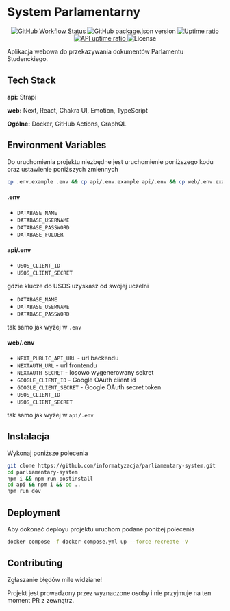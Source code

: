 # System Parlamentarny

<p align="center">
  <a href="https://github.com/informatyzacja/parliamentary-system/actions">
    <img src="https://img.shields.io/github/actions/workflow/status/informatyzacja/parliamentary-system/ci.yml" alt="GitHub Workflow Status" />
  </a>
  <img src="https://img.shields.io/github/package-json/v/informatyzacja/parliamentary-system?filename=package.json" alt="GitHub package.json version" />
  <a href="https://status.samorzad.pwr.edu.pl/history/system-parlamentarny">
    <img src="https://img.shields.io/endpoint?url=https://raw.githubusercontent.com/informatyzacja/uptime/master/api/system-parlamentarny/uptime.json" alt="Uptime ratio" />
  </a>
  <a href="https://status.samorzad.pwr.edu.pl/history/system-parlamentarny-api">
    <img src="https://img.shields.io/endpoint?url=https://raw.githubusercontent.com/informatyzacja/uptime/master/api/system-parlamentarny-api/uptime.json&label=api uptime" alt="API uptime ratio" />
  </a>
  <img src="https://img.shields.io/github/license/informatyzacja/parliamentary-system" alt="License" />
</p>

Aplikacja webowa do przekazywania dokumentów Parlamentu Studenckiego.

## Tech Stack

**api:** Strapi

**web:** Next, React, Chakra UI, Emotion, TypeScript

**Ogólne:** Docker, GitHub Actions, GraphQL

## Environment Variables

Do uruchomienia projektu niezbędne jest uruchomienie poniższego kodu oraz ustawienie poniższych zmiennych

```bash
cp .env.example .env && cp api/.env.example api/.env && cp web/.env.example web/.env
```

#### .env

- `DATABASE_NAME`
- `DATABASE_USERNAME`
- `DATABASE_PASSWORD`
- `DATABASE_FOLDER`

#### api/.env

- `USOS_CLIENT_ID`
- `USOS_CLIENT_SECRET`

gdzie klucze do USOS uzyskasz od swojej uczelni

- `DATABASE_NAME`
- `DATABASE_USERNAME`
- `DATABASE_PASSWORD`

tak samo jak wyżej w `.env`

#### web/.env

- `NEXT_PUBLIC_API_URL` - url backendu
- `NEXTAUTH_URL` - url frontendu
- `NEXTAUTH_SECRET` - losowo wygenerowany sekret
- `GOOGLE_CLIENT_ID` - Google OAuth client id
- `GOOGLE_CLIENT_SECRET` - Google OAuth secret token
- `USOS_CLIENT_ID`
- `USOS_CLIENT_SECRET`

tak samo jak wyżej w `api/.env`

## Instalacja

Wykonaj poniższe polecenia

```bash
git clone https://github.com/informatyzacja/parliamentary-system.git
cd parliamentary-system
npm i && npm run postinstall
cd api && npm i && cd ..
npm run dev
```

## Deployment

Aby dokonać deployu projektu uruchom podane poniżej polecenia

```bash
docker compose -f docker-compose.yml up --force-recreate -V
```

## Contributing

Zgłaszanie błędów mile widziane!

Projekt jest prowadzony przez wyznaczone osoby i nie przyjmuje na ten moment PR z zewnątrz.
